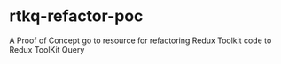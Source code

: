 # rtkq-refactor-poc
A Proof of Concept go to resource for refactoring Redux Toolkit code to Redux ToolKit Query
